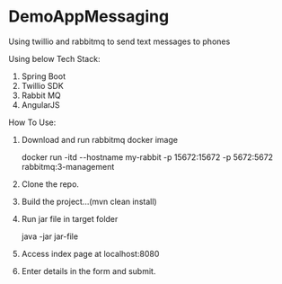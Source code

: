 # DemoAppMessaging
Using twillio and rabbitmq to send text messages to phones

Using below Tech Stack:
1. Spring Boot
2. Twillio SDK
3. Rabbit MQ
4. AngularJS

How To Use:
1. Download and run rabbitmq docker image

   docker run  -itd --hostname my-rabbit -p 15672:15672 -p 5672:5672 rabbitmq:3-management
2. Clone the repo.
3. Build the project...(mvn clean install)
4. Run jar file in target folder

   java -jar jar-file
5. Access index page at localhost:8080
6. Enter details in the form and submit.
